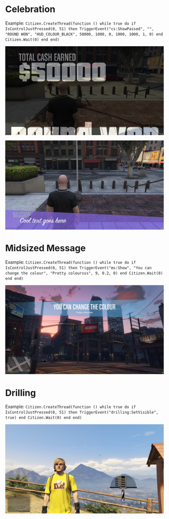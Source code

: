 # Celebration

Example: ```Citizen.CreateThread(function ()
    while true do
        if IsControlJustPressed(0, 51) then
        TriggerEvent("cs:ShowPassed", "", "ROUND WON", "HUD_COLOUR_BLACK", 50000, 1000, 0, 1000, 1000, 1, 0)
    end
        Citizen.Wait(0)
    end
end)```

![](https://raw.githubusercontent.com/billsyliamgta/Scaleforms-FiveM/refs/heads/main/celeb_passed_screen.jpg)

![](https://raw.githubusercontent.com/billsyliamgta/Scaleforms-FiveM/refs/heads/main/celeb_intro_screen.jpg)

# Midsized Message

Example: ```Citizen.CreateThread(function ()
    while true do
        if IsControlJustPressed(0, 51) then
        TriggerEvent("ms:Show", "You can change the colour", "Pretty coloursss", 9, 0.2, 0)
    end
        Citizen.Wait(0)
    end
end)```

![](https://raw.githubusercontent.com/billsyliamgta/Scaleforms-FiveM/refs/heads/main/midsized_message_screen.jpg)

# Drilling

Example: ```Citizen.CreateThread(function ()
    while true do
        if IsControlJustPressed(0, 51) then
        TriggerEvent("drilling:SetVisible", true)
    end
        Citizen.Wait(0)
    end
end)```

![](https://raw.githubusercontent.com/billsyliamgta/Scaleforms-FiveM/refs/heads/main/drilling_screen.jpg)

